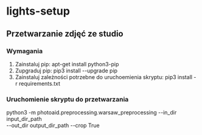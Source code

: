 # lights-setup

## Przetwarzanie zdjęć ze studio

### Wymagania

1. Zainstaluj pip: 
  apt-get install python3-pip
2. Zupgraduj pip:
  pip3 install --upgrade pip
3. Zainstaluj zależności potrzebne do uruchoemienia skryptu:
  pip3 install -r requirements.txt
 
### Uruchomienie skryptu do przetwarzania

python3 -m photoaid.preprocessing.warsaw_preprocessing --in_dir input_dir_path \
        --out_dir output_dir_path --crop True
